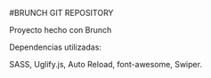 #BRUNCH GIT REPOSITORY

Proyecto hecho con Brunch

Dependencias utilizadas: 

SASS, Uglify.js, Auto Reload, font-awesome, Swiper.